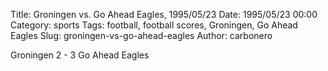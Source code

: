 Title: Groningen vs. Go Ahead Eagles, 1995/05/23
Date: 1995/05/23 00:00
Category: sports
Tags: football, football scores, Groningen, Go Ahead Eagles
Slug: groningen-vs-go-ahead-eagles
Author: carbonero


Groningen 2 - 3 Go Ahead Eagles
